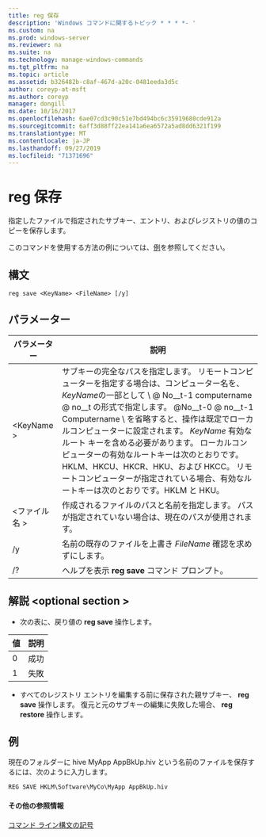 ```yaml
---
title: reg 保存
description: 'Windows コマンドに関するトピック * * * *- '
ms.custom: na
ms.prod: windows-server
ms.reviewer: na
ms.suite: na
ms.technology: manage-windows-commands
ms.tgt_pltfrm: na
ms.topic: article
ms.assetid: b326482b-c8af-467d-a20c-0481eeda3d5c
author: coreyp-at-msft
ms.author: coreyp
manager: dongill
ms.date: 10/16/2017
ms.openlocfilehash: 6ae07cd3c90c51e7bd494bc6c35919680cde912a
ms.sourcegitcommit: 6aff3d88ff22ea141a6ea6572a5ad8dd6321f199
ms.translationtype: MT
ms.contentlocale: ja-JP
ms.lasthandoff: 09/27/2019
ms.locfileid: "71371696"
---
```

# <a name="reg-save"></a>reg 保存



指定したファイルで指定されたサブキー、エントリ、およびレジストリの値のコピーを保存します。

このコマンドを使用する方法の例については、[例](#BKMK_examples)を参照してください。

## <a name="syntax"></a>構文

```
reg save <KeyName> <FileName> [/y]
```

## <a name="parameters"></a>パラメーター

|パラメーター|説明|
|---------|-----------|
|\<KeyName >|サブキーの完全なパスを指定します。 リモートコンピューターを指定する場合は、コンピューター名を、 *KeyName*の一部として \\ @ No__t-1 computername @ no__t の形式で指定します。 @No__t-0 @ no__t-1 Computername \ を省略すると、操作は既定でローカルコンピューターに設定されます。 *KeyName* 有効なルート キーを含める必要があります。 ローカルコンピューターの有効なルートキーは次のとおりです。HKLM、HKCU、HKCR、HKU、および HKCC。 リモートコンピューターが指定されている場合、有効なルートキーは次のとおりです。HKLM と HKU。|
|\<ファイル名 >|作成されるファイルのパスと名前を指定します。 パスが指定されていない場合は、現在のパスが使用されます。|
|/y|名前の既存のファイルを上書き *FileName* 確認を求めずにします。|
|/?|ヘルプを表示 **reg save** コマンド プロンプト。|

## <a name="remarks-optional-section"></a>解説 \<optional section >

-   次の表に、戻り値の **reg save** 操作します。

|値|説明|
|-----|-----------|
|0|成功|
|1|失敗|
-   すべてのレジストリ エントリを編集する前に保存された親サブキー、 **reg save** 操作します。 復元と元のサブキーの編集に失敗した場合、 **reg restore** 操作します。

## <a name="BKMK_examples"></a>例

現在のフォルダーに hive MyApp AppBkUp.hiv という名前のファイルを保存するには、次のように入力します。
```
REG SAVE HKLM\Software\MyCo\MyApp AppBkUp.hiv
```

#### <a name="additional-references"></a>その他の参照情報

[コマンド ライン構文の記号](command-line-syntax-key.md)